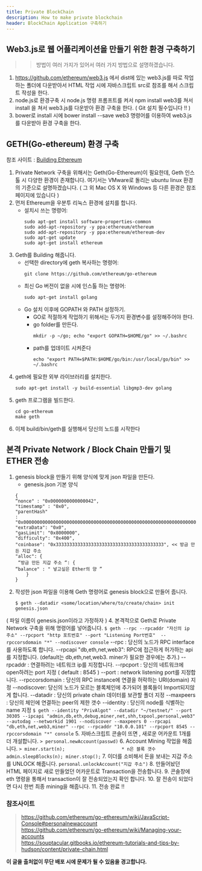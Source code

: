 ```yaml
---
title: Private BlockChain
description: How to make private blockchain
header: BlockChain Application 구축하기
---
```

## Web3.js로 웹 어플리케이션을 만들기 위한 환경 구축하기
>> 방법이 여러 가지가 있어서 여러 가지 방법으로 설명하겠습니다.
1. https://github.com/ethereum/web3.js 에서 dist에 있는 web3.js를 따로 작업하는 폴더에 다운받아서 HTML 작업 시에 자바스크립트 src로 참조를 해서 스크립트 작성을 한다.
2. node.js로 환경구축 시 node.js 명령 프롬프트를 켜서 npm install web3를 쳐서 install
을 쳐서 web3.js를 다운받아 환경 구축을 한다.
( Git 설치 필수입니다 !! )
3. bower로 install 시에 bower install --save web3 명령어를 이용하여 web3.js를
다운받아 환경 구축을 한다.

## GETH(Go-ethereum) 환경 구축
참조 사이트 : [Building Ethereum](https://github.com/ethereum/go-ethereum/wiki/Building-Ethereum)
1. Private Network 구축을 위해서는 Geth(Go-Ethereum)이 필요한데, Geth 인스톨 시
다양한 환경이 존재합니다. 여기서는 VMware로 돌리는 ubuntu linux 환경의 기준으로
설명하겠습니다. ( 그 외 Mac OS X 와 Windows 등 다른 환경은 참조 페이지에 있습니다 )
1. 먼저 Ethereum을 우분투 리눅스 환경에 설치를 합니다.
	* 설치시 쓰는 명령어:
		```
		sudo apt-get install software-properties-common
		sudo add-apt-repository -y ppa:ethereum/ethereum
		sudo add-apt-repository -y ppa:ethereum/ethereum-dev
		sudo apt-get update
		sudo apt-get install ethereum
		```
2. Geth를 Building 해줍니다.
	* 선택한 directory에 geth 복사하는 명령어:
		```
		git clone https://github.com/ethereum/go-ethereum
		```
	* 최신 Go 버전이 없을 시에 인스톨 하는 명령어:
		```
		sudo apt-get install golang
		```
	* Go 설치 이후에 GOPATH 와 PATH 설정하기.
		- GO로 적절하게 작업하기 위해서는 두가지 환경변수를 설정해주어야 한다.
		- go folder를 만든다.
	 		```
			mkdir -p ~/go; echo "export GOPATH=$HOME/go" >> ~/.bashrc  
			```
		- path를 업데이트 시켜준다
			```
	 		echo "export PATH=$PATH:$HOME/go/bin:/usr/local/go/bin" >> ~/.bashrc
			```
3. geth에 필요한 외부 라이브러리를 설치한다.
	```
	sudo apt-get install -y build-essential libgmp3-dev golang
	```
4. geth 프로그램을 빌드한다.
	```
	cd go-ethereum
	make geth
	```
5. 이제 build/bin/geth를 실행해서 당신의 노드를 시작한다
## 본격 Private Network / Block Chain 만들기 및 ETHER 전송
1. genesis block을 만들기 위해 양식에 맞게 json 파일을 만든다.
	* genesis.json 기본 양식
	```
	{
	“nonce" : "0x0000000000000042",
	"timestamp" : "0x0",
	"parentHash"
	: "0x0000000000000000000000000000000000000000000000000000000000000000",
	"extraData": "0x0",
	"gasLimit": "0x8000000",
	"difficulty": "0x400",
	"coinbase": "0x3333333333333333333333333333333333333333", << 방금 만든 지갑 주소
	"alloc": {
	 “방금 만든 지갑 주소 “: {
	“balance" : " 넣고싶은 Ether의 양 ”
	    }
	}
	```
2. 작성한 json 파일을 이용해 Geth 명령어로 genesis block으로 만들어 줍니다.
	```
	$ geth --datadir <some/location/where/to/create/chain> init genesis.json
	```
( 파일 이름이 genesis.json이라고 가정하자 )
4. 본격적으로 Geth로 Private Network 구축을 위해 명령어를 넣어줍니다.
	```
	$ geth --rpc --rpcaddr "자신의 ip 주소" --rpcport "http 포트번호" --port "Listening Port번호" 
	--rpccorsdomain "*" --nodiscover console
	```
	--rpc : 당신의 노드가 RPC interface를 사용하도록 합니다.
	--rpcapi "db,eth,net,web3": RPC에 접근하게 허가하는 api를 지정합니다. (default는 db,eth,net,web3. miner가 필요한 경우에는 추가.)
 	--rpcaddr : 연결하려는 네트워크 ip를 지정합니다.
	--rpcport : 당신의 네트워크에 open하려는 port 지정 ( default : 8545 )
	--port : network listening port를 지정합니다.
	--rpccorsdomain : 당신의 RPC instance에 연결을 허락하는 URl(domain) 지정
	--nodiscover: 당신의 노드가 모르는 블록체인에 추가되어 블록들이 Import되지않게 합니다.
	--datadir : 당신의 private chain 데이터를 보관할 폴더 지정
	--maxpeers : 당신의 체인에 연결하는 peer의 제한 갯수
	--identity : 당신의 node를 식별하는 name 지정
	```
	$ geth --identity "PrivAlgot" --datadir "~/testnet/" --port 30305 --ipcapi "admin,db,eth,debug,miner,net,shh,txpool,personal,web3" --autodag --networkid 1901 --nodiscover --maxpeers 0 --rpcapi "db,eth,net,web3,miner" --rpc --rpcaddr "10.0.0.101" --rpcport 8545 --rpccorsdomain "*" console
	```
	5. 자바스크립트 콘솔이 뜨면 , 새로운 어카운트 1개를 더 개설합니다.
	```
	> personal.newAccount(passwd)
	```
6. Account Mining 작업을 해줍니다.
	```
	> miner.start(n);                     * n은 블록 갯수
	  admin.sleepBlocks(n);
	  miner.stop();
	```
7. 이더를 소비해서 돈을 보내는 지갑 주소를 UNLOCK 해줍니다.
	```
	personal.unlockAccount("지갑 주소")
	```
8. 만들어놨던 HTML 페이지로 새로 만들었던 어카운트로 Transaction을 전송합니다.
9. 콘솔창에 eth 명령을 통해서 transaction이 잘 전송되었는지 확인 합니다.
10. 잘 전송이 되었다면 다시 한번 최종 mining을 해줍니다.
11. 전송 완료 !!
<br/>
### 참조사이트<br/>
> https://github.com/ethereum/go-ethereum/wiki/JavaScript-Console#personalnewaccount<br/>
https://github.com/ethereum/go-ethereum/wiki/Managing-your-accounts<br/>
https://souptacular.gitbooks.io/ethereum-tutorials-and-tips-by-hudson/content/private-chain.html

**이 글을 출처없이 무단 배포 시에 문제가 될 수 있음을 경고합니다.**


